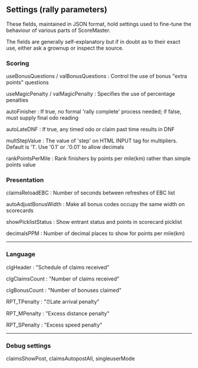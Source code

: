 ## Settings (rally parameters)

These fields, maintained in JSON format, hold settings used to fine-tune the behaviour of various parts of ScoreMaster.

The fields are generally self-explanatory but if in doubt as to their exact use, either ask a grownup or inspect the source.


### Scoring
useBonusQuestions / valBonusQuestions
: Control the use of bonus "extra points" questions

useMagicPenalty / valMagicPenalty
: Specifies the use of percentage penalties

autoFinisher
: If true, no formal 'rally complete' process needed; if false, must supply final odo reading

autoLateDNF
: If true, any timed odo or claim past time results in DNF

multStepValue
: The value of 'step' on HTML INPUT tag for multipliers. Default is '1'. Use '0.1' or .'0.01' to allow decimals

rankPointsPerMile
: Rank finishers by points per mile(km) rather than simple points value

### Presentation
claimsReloadEBC
: Number of seconds between refreshes of EBC list

autoAdjustBonusWidth
: Make all bonus codes occupy the same width on scorecards

showPicklistStatus
: Show entrant status and points in scorecard picklist

decimalsPPM
: Number of decimal places to show for points per mile(km)

---
### Language

clgHeader
: "Schedule of claims received"

clgClaimsCount
: "Number of claims received"

clgBonusCount
: "Number of bonuses claimed"

RPT_TPenalty
: "&#x23F0;Late arrival penalty"

RPT_MPenalty
: "Excess distance penalty"

RPT_SPenalty
: "Excess speed penalty"

---
### Debug settings
claimsShowPost, claimsAutopostAll, singleuserMode


